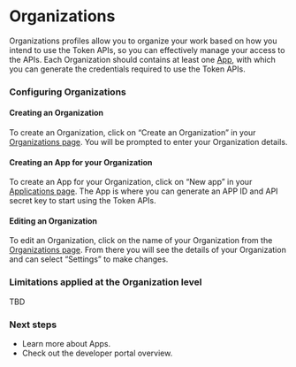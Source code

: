 # Organizations

Organizations profiles allow you to organize your work based on how you intend to use the Token APIs, so you can effectively manage your access to the APIs. Each Organization should contains at least one [App](fundamentals.md), with which you can generate the credentials required to use the Token APIs.  
 

### Configuring Organizations

#### Creating an Organization

To create an Organization, click on “Create an Organization” in your [Organizations page](https://developers.token-project.eu/organizations). You will be prompted to enter your Organization details.

#### Creating an App for your Organization

To create an App for your Organization, click on “New app” in your [Applications page](https://developers.token-project.eu/organizations). The App is where you can generate an APP ID and API secret key to start using the Token APIs.

#### Editing an Organization

To edit an Organization, click on the name of your Organization from the [Organizations page](https://developers.token-project.eu/organizations). From there you will see the details of your Organization and can select “Settings” to make changes.   


### Limitations applied at the Organization level

TBD

### Next steps

* Learn more about Apps.
* Check out the developer portal overview.

